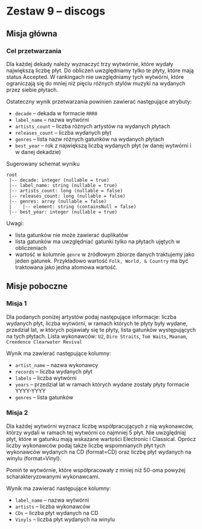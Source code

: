 # Zestaw 9 – discogs

## Misja główna

### Cel przetwarzania 

Dla każdej dekady należy wyznaczyć trzy wytwórnie, które wydały największą liczbę płyt. Do obliczeń uwzględniamy tylko te płyty, które mają status Accepted. W rankingach nie uwzględniamy tych wytwórni, które ograniczają się do mniej niż pięciu różnych stylów muzyki na wydanych przez siebie płytach. 

Ostateczny wynik przetwarzania powinien zawierać następujące atrybuty: 
- `decade` – dekada w formacie `RRR0`
- `label_name` – nazwa wytwórni
- `artists_count` – liczba różnych artystów na wydanych płytach
- `releases_count` – liczba wydanych płyt
- `genres` – lista nazw różnych gatunków na wydanych płytach 
- `best_year` – rok  z największą liczbą wydanych płyt (w danej wytwórni i w danej dekadzie)

Sugerowany schemat wyniku
```
root
 |-- decade: integer (nullable = true)
 |-- label_name: string (nullable = true)
 |-- artists_count: long (nullable = false)
 |-- releases_count: long (nullable = false)
 |-- genres: array (nullable = false)
 |    |-- element: string (containsNull = false)
 |-- best_year: integer (nullable = true)
```

Uwagi:
- lista gatunków nie może zawierać duplikatów 
- lista gatunków ma uwzględniać gatunki tylko na płytach ujętych w obliczeniach 
- wartość w kolumnie `genre` w źródłowym zbiorze danych traktujemy jako jeden gatunek. 
  Przykładowo wartość `Folk, World, & Country` ma być traktowana jako jedna atomowa wartość.
 
## Misje poboczne 

### Misja 1

Dla podanych poniżej artystów podaj następujące informacje: liczba wydanych płyt, liczba wytwórni, w ramach których te płyty były wydane, przedział lat, w których pojawiały się te płyty, lista gatunków występujących na tych płytach.
Lista wykonawców: `U2`, `Dire Straits`, `Tom Waits`, `Maanam`, `Creedence Clearwater Revival`

Wynik ma zawierać następujące kolumny:
- `artist_name` – nazwa wykonawcy 
- `records` – liczba wydanych płyt
- `labels` – liczba wytwórni 
- `years` – przedział lat w ramach których wydane zostały płyty formacie YYYY-YYYY
- `genres` – lista gatunków 

### Misja 2 
Dla każdej wytwórni wyznacz liczbę współpracujących z nią wykonawców, którzy wydali w ramach tej wytwórni co najmniej 5 płyt. Nie uwzględniaj płyt, które w gatunku mają wskazane wartości Electronic i Classical. 
Oprócz liczby wykonawców podaj także liczbę wspomnianych płyt tych wykonawców wydanych na CD (format=CD) oraz liczbę płyt wydanych na winylu (format=Vinyl). 

Pomiń te wytwórnie, które współpracowały z mniej niż 50-oma powyżej scharakteryzowanymi wykonawcami. 

Wynik ma zawierać następujące kolumny:
- `label_name` – nazwa wytwórni
- `artists` – liczba wykonawców
- `CDs` – liczba płyt wydanych na CD
- `Vinyls` – liczba płyt wydanych na winylu 

